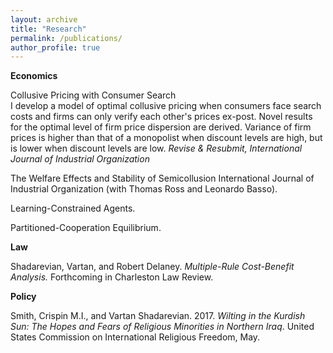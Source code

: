 ```yaml
---
layout: archive
title: "Research"
permalink: /publications/
author_profile: true
---
```



**Economics**

Collusive Pricing with Consumer Search  
I develop a model of optimal collusive pricing when consumers face search costs and firms can only verify each other's prices ex-post. Novel results for the optimal level of firm price dispersion are derived. Variance of firm prices is higher than that of a monopolist when discount levels are high, but is lower when discount levels are low.
*Revise & Resubmit, International Journal of Industrial Organization*

The Welfare Effects and Stability of Semicollusion International Journal of Industrial Organization (with Thomas Ross and Leonardo Basso).

Learning-Constrained Agents.

Partitioned-Cooperation Equilibrium.

**Law**

Shadarevian, Vartan, and Robert Delaney. *Multiple-Rule Cost-Benefit Analysis.* Forthcoming in Charleston Law Review.

**Policy**

Smith, Crispin M.I., and Vartan Shadarevian. 2017. *Wilting in the Kurdish Sun: The Hopes and Fears of Religious Minorities in Northern Iraq*. United States Commission on International Religious Freedom, May.
